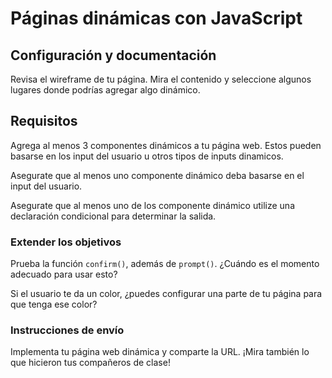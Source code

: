 # Páginas dinámicas con JavaScript

##  Configuración y documentación

Revisa el wireframe de tu página. Mira el contenido y seleccione algunos lugares donde podrías agregar algo dinámico.

## Requisitos

Agrega al menos 3 componentes dinámicos a tu página web. Estos pueden basarse en los input del usuario u otros tipos de inputs dinamicos.

Asegurate que al menos uno componente dinámico deba basarse en el input del usuario.

Asegurate que al menos uno de los componente dinámico utilize una declaración condicional para determinar la salida.

### Extender los objetivos

Prueba la función `confirm()`, además de `prompt()`. ¿Cuándo es el momento adecuado para usar esto?

Si el usuario te da un color, ¿puedes configurar una parte de tu página para que tenga ese color?

### Instrucciones de envío

Implementa tu página web dinámica y comparte la URL. ¡Mira también lo que hicieron tus compañeros de clase!
